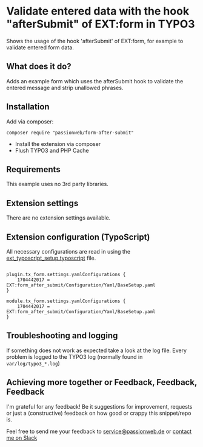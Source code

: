 # Validate entered data with the hook "afterSubmit" of EXT:form in TYPO3

Shows the usage of the hook 'afterSubmit' of EXT:form, for example to validate entered form data.

## What does it do?

Adds an example form which uses the afterSubmit hook to validate the entered message and strip unallowed phrases.

## Installation

Add via composer:

    composer require "passionweb/form-after-submit"

* Install the extension via composer
* Flush TYPO3 and PHP Cache

## Requirements

This example uses no 3rd party libraries.

## Extension settings

There are no extension settings available.

## Extension configuration (TypoScript)

All necessary configurations are read in using the [ext\_typoscript\_setup.typoscript](./ext_typoscript_setup.typoscript) file.

```

plugin.tx_form.settings.yamlConfigurations {
    1704442017 = EXT:form_after_submit/Configuration/Yaml/BaseSetup.yaml
}

module.tx_form.settings.yamlConfigurations {
    1704442017 = EXT:form_after_submit/Configuration/Yaml/BaseSetup.yaml
}

```

## Troubleshooting and logging

If something does not work as expected take a look at the log file.
Every problem is logged to the TYPO3 log (normally found in `var/log/typo3_*.log`)

## Achieving more together or Feedback, Feedback, Feedback

I'm grateful for any feedback! Be it suggestions for improvement, requests or just a (constructive) feedback on how good or crappy this snippet/repo is.

Feel free to send me your feedback to [service@passionweb.de](mailto:service@passionweb.de "Send Feedback") or [contact me on Slack](https://typo3.slack.com/team/U02FG49J4TG "Contact me on Slack")
